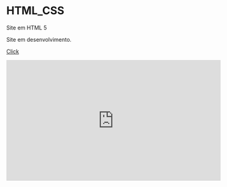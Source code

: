 # HTML_CSS
 Site em HTML 5

Site em desenvolvimento.

<a href="https://miguel-aangelo.github.io/HTML_CSS/Exerc01/index.html">Click</a>
<iframe width="560" height="315" src="https://www.youtube.com/embed/jKh-DP89FPY?si=LnAvZY9yu_QXHSFA" title="YouTube video player" frameborder="0" allow="accelerometer; autoplay; clipboard-write; encrypted-media; gyroscope; picture-in-picture; web-share" referrerpolicy="strict-origin-when-cross-origin" allowfullscreen></iframe>